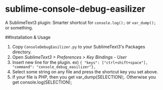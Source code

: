 sublime-console-debug-easilizer
===============================

A SublimeText3 plugin: Smarter shortcut for `console.log();` or `var_dump();` or something.

##Installation & Usage
1. Copy `ConsoleDebugEasilizer.py` to your SublimeText3's Packages directory.
1. Open *SublimeText3 > Preferences > Key Bindings - User*
1. Insert new line for the plugin. ex) `{ "keys": ["ctrl+shift+space"], "command": "console_debug_easilizer"},`
1. Select some string on any file and press the shortcut key you set above.
1. If your file is PHP, then you get var_dump(SELECTION);. Otherwise you get console.log(SELECTION);
